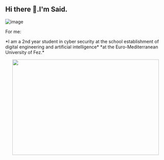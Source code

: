 
<h2 align="left"> Hi there 👋.I'm Said.</h2>


![image](https://user-images.githubusercontent.com/86806365/218316508-c334e210-ed13-4c1f-80f6-4d2e6c64869b.png)

<p align="left" color="red">
For me:
</p>
   *I am a 2nd year student in cyber security at the school establishment of digital engineering and artificial intelligence* 
   *at the Euro-Mediterranean University of Fez.*


<p align="center">
  <img width="460" height="300" src="![image](https://user-images.githubusercontent.com/86806365/218287016-ec1d9840-0732-4b11-8cd0-6a10df0494d5.png)">
</p>


<!--



**saidelouardi/saidelouardi** is a ✨ _special_ ✨ repository because its `README.md` (this file) appears on your GitHub profile.

Here are some ideas to get you started:

- 🔭 I’m currently working on ...
- 🌱 I’m currently learning ...
- 👯 I’m looking to collaborate on ...
- 🤔 I’m looking for help with ...
- 💬 Ask me about ...
- 📫 How to reach me: ...
- 😄 Pronouns: ...
- ⚡ Fun fact: ...
-->
